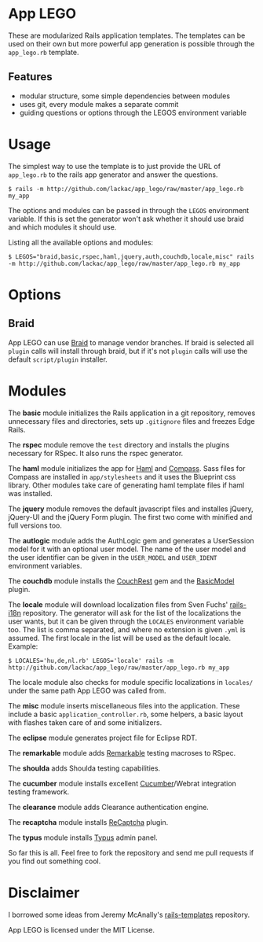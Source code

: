 # App LEGO

These are modularized Rails application templates. The templates can be used on their own but more powerful app generation is possible through the `app_lego.rb` template.

## Features

* modular structure, some simple dependencies between modules
* uses git, every module makes a separate commit
* guiding questions or options through the LEGOS environment variable

# Usage

The simplest way to use the template is to just provide the URL of `app_lego.rb` to the rails app generator and answer the questions.

    $ rails -m http://github.com/lackac/app_lego/raw/master/app_lego.rb my_app

The options and modules can be passed in through the `LEGOS` environment variable. If this is set the generator won't ask whether it should use braid and which modules it should use.

Listing all the available options and modules:

    $ LEGOS="braid,basic,rspec,haml,jquery,auth,couchdb,locale,misc" rails -m http://github.com/lackac/app_lego/raw/master/app_lego.rb my_app

# Options

## Braid

App LEGO can use [Braid](http://github.com/evilchelu/braid/wikis) to manage vendor branches. If braid is selected all `plugin` calls will install through braid, but if it's not `plugin` calls will use the default `script/plugin` installer.

# Modules

The **basic** module initializes the Rails application in a git repository, removes unnecessary files and directories, sets up `.gitignore` files and freezes Edge Rails.

The **rspec** module remove the `test` directory and installs the plugins necessary for RSpec. It also runs the rspec generator.

The **haml** module initializes the app for [Haml](http://haml.hamptoncatlin.com/) and [Compass](http://github.com/chriseppstein/compass/wikis). Sass files for Compass are installed in `app/stylesheets` and it uses the Blueprint css library. Other modules take care of generating haml template files if haml was installed.

The **jquery** module removes the default javascript files and installes jQuery, jQuery-UI and the jQuery Form plugin. The first two come with minified and full versions too.

The **autlogic** module adds the AuthLogic gem and generates a UserSession model for it with an optional user model. The name of the user model and the user identifier can be given in the `USER_MODEL` and `USER_IDENT` environment variables.

The **couchdb** module installs the [CouchRest](http://github.com/jchris/couchrest/tree/master) gem and the [BasicModel](http://github.com/topfunky/basic_model/tree/master) plugin.

The **locale** module will download localization files from Sven Fuchs' [rails-i18n](http://github.com/svenfuchs/rails-i18n/tree/master/rails/locale) repository. The generator will ask for the list of the localizations the user wants, but it can be given through the `LOCALES` environment variable too. The list is comma separated, and where no extension is given `.yml` is assumed. The first locale in the list will be used as the default locale. Example:

    $ LOCALES='hu,de,nl.rb' LEGOS='locale' rails -m http://github.com/lackac/app_lego/raw/master/app_lego.rb my_app

The locale module also checks for module specific localizations in `locales/` under the same path App LEGO was called from.
  
The **misc** module inserts miscellaneous files into the application. These include a basic `application_controller.rb`, some helpers, a basic layout with flashes taken care of and some initializers.

The **eclipse** module generates project file for Eclipse RDT.

The **remarkable** module adds [Remarkable](https://github.com/carlosbrando/remarkable/tree) testing macroses to RSpec.

The **shoulda** adds Shoulda testing capabilities.

The **cucumber** module installs excellent [Cucumber](http://cukes.info/)/Webrat integration testing framework.

The **clearance** module adds Clearance authentication engine.

The **recaptcha** module installs [ReCaptcha](https://github.com/ambethia/recaptcha/tree) plugin.

The **typus** module installs [Typus](https://github.com/fesplugas/typus/tree) admin panel.


So far this is all. Feel free to fork the repository and send me pull requests if you find out something cool.

# Disclaimer

I borrowed some ideas from Jeremy McAnally's [rails-templates](http://github.com/jeremymcanally/rails-templates/tree/master) repository.

App LEGO is licensed under the MIT License.

